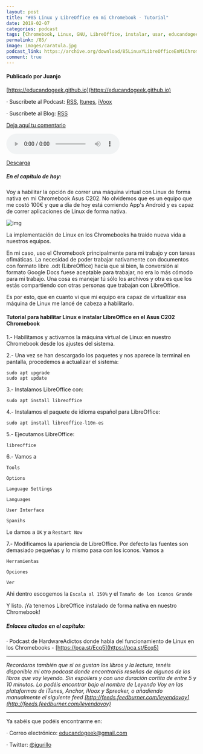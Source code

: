 ```yaml
---
layout: post
title: "#85 Linux y LibreOffice en mi Chromebook - Tutorial"
date: 2019-02-07
categories: podcast
tags: [Chromebook, Linux, GNU, LibreOffice, instalar, usar, educandogeek, podcast]
permalink: /85/
image: images/caratula.jpg
podcast_link: https://archive.org/download/85LinuxYLibreOfficeEnMiChromebook/85%20Linux%20y%20LibreOffice%20en%20mi%20Chromebook.mp3
comment: true
---
```


#### Publicado por Juanjo

[https://educandogeek.github.io](https://educandogeek.github.io)

· Suscríbete al Podcast: [RSS](http://feeds.feedburner.com/educandogeek), [Itunes](https://itunes.apple.com/es/podcast/educando-geek/id1110060146?mt=2), [iVoox](https://www.ivoox.com/podcast-educando-geek_sq_f1580544_1.html)

· Suscríbete al Blog: [RSS](http://feeds.feedburner.com/educandogeekblog)

[Deja aquí tu comentario](https://educandogeek.github.io/85/)

<audio controls>
  <source src="{{ page.podcast_link }}" type="audio/mp3">
</audio>


[Descarga][Mp3]





##### En el capítulo de hoy:


Voy a habilitar la opción de correr una máquina virtual con Linux de forma nativa en mi Chromebook Asus C202. No olvidemos que es un equipo que me costó 100€ y que a día de hoy está corriendo App's Android y es capaz de correr aplicaciones de Linux de forma nativa.


![img](https://i.imgur.com/CPrnlzM.png)


La implementación de Linux en los Chromebooks ha traído nueva vida a nuestros equipos.

En mi caso, uso el Chromebook principalmente para mi trabajo y con tareas ofimáticas. La necesidad de poder trabajar nativamente con documentos con formato libre .odt (LibreOffice) hacía que si bien, la conversión al formato Google Docs fuese aceptable para trabajar, no era lo más cómodo para mi trabajo. Una cosa es manejar tú sólo los archivos y otra es que los estás compartiendo con otras personas que trabajan con LibreOffice.

Es por esto, que en cuanto vi que mi equipo era capaz de virtualizar esa máquina de Linux me lancé de cabeza a habilitarlo.


#### Tutorial para habilitar Linux e instalar LibreOffice en el Asus C202 Chromebook


1.- Habilitamos y activamos la máquina virtual de Linux en nuestro Chromebook desde los ajustes del sistema.

2.- Una vez se han descargado los paquetes y nos aparece la terminal en pantalla, procedemos a actualizar el sistema:

```
sudo apt upgrade
sudo apt update
```

3.- Instalamos LibreOffice con:

```
sudo apt install libreoffice
```

4.- Instalamos el paquete de idioma español para LibreOffice:

```
sudo apt install libreoffice-l10n-es
```

5.- Ejecutamos LibreOffice:

```
libreoffice
```

6.- Vamos a 

`Tools`

`Options`

`Language Settings`

`Languages`

`User Interface`

`Spanihs`

Le damos a `OK` y a `Restart Now`


7.- Modificamos la apariencia de LibreOffice. Por defecto las fuentes son demasiado pequeñas y lo mismo pasa con los iconos. Vamos a


`Herramientas`

`Opciones`

`Ver`

Ahi dentro escogemos la `Escala al 150%` y el `Tamaño de los iconos Grande`


Y listo. ¡Ya tenemos LibreOffice instalado de forma nativa en nuestro Chromebook!







##### Enlaces citados en el capítulo:


· Podcast de HardwareAdictos donde habla del funcionamiento de Linux en los Chromebooks - [https://pca.st/Ecq5](https://pca.st/Ecq5)



_______________

*Recordaros también que si os gustan los libros y la lectura, tenéis disponible mi otro podcast donde encontraréis reseñas de algunos de los libros que voy leyendo. Sin espoilers y con una duración cortita de entre 5 y 10 minutos. Lo podéis encontrar bajo el nombre de Leyendo Voy en las plataformas de iTunes, Anchor, iVoox y Spreaker, o añadiendo manualmente el siguiente feed [http://feeds.feedburner.com/leyendovoy](http://feeds.feedburner.com/leyendovoy)*






_______________

Ya sabéis que podéis encontrarme en:

· Correo electrónico: [educandogeek@gmail.com](mailto:educandogeek@gmail.com)

· Twitter: [@jgurillo](https://twitter.com/jgurillo)



[Mp3]: https://archive.org/download/85LinuxYLibreOfficeEnMiChromebook/85%20Linux%20y%20LibreOffice%20en%20mi%20Chromebook.mp3
